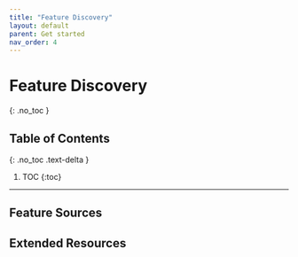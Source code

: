 ```yaml
---
title: "Feature Discovery"
layout: default
parent: Get started
nav_order: 4
---
```


# Feature Discovery
{: .no_toc }

## Table of Contents
{: .no_toc .text-delta }

1. TOC
{:toc}

---

## Feature Sources

## Extended Resources

